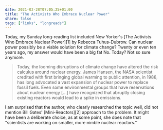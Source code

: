 ```yaml
---
date: 2021-02-28T07:05:25+01:00
title: "The Activists Who Embrace Nuclear Power"
share: false
tags: ["links", "longreads"]
---
```

Today, my Sunday long-reading list included New Yorker's [The Activists Who
Embrace Nuclear Power][1] by Rebecca Tuhus-Dubrow. Can nuclear power possibly
be a viable solution for climate change? Twenty or even ten years ago, my
answer would have been a big fat No. Today? Not so sure anymore.

> Today, the looming disruptions of climate change have altered the risk
> calculus around nuclear energy. James Hansen, the NASA scientist credited
> with first bringing global warming to public attention, in 1988, has long
> advocated a vast expansion of nuclear power to replace fossil fuels. Even
> some environmental groups that have reservations about nuclear energy [...]
> have recognized that abruptly closing existing reactors would lead to a spike
> in emissions.

I am surprised that the author, who clearly researched the topic well, did not
mention Bill Gates' [Mini-Reactors][2] approach to the problem. It might have
been a deliberate choice, as at some point, she does note that "scientists are
working on smaller, more nimble nuclear reactors."

